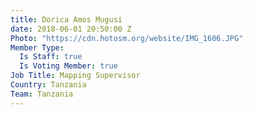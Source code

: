```yaml
---
title: Dorica Amos Mugusi
date: 2018-06-01 20:50:00 Z
Photo: "https://cdn.hotosm.org/website/IMG_1606.JPG"
Member Type:
  Is Staff: true
  Is Voting Member: true
Job Title: Mapping Supervisor
Country: Tanzania
Team: Tanzania
---
```


